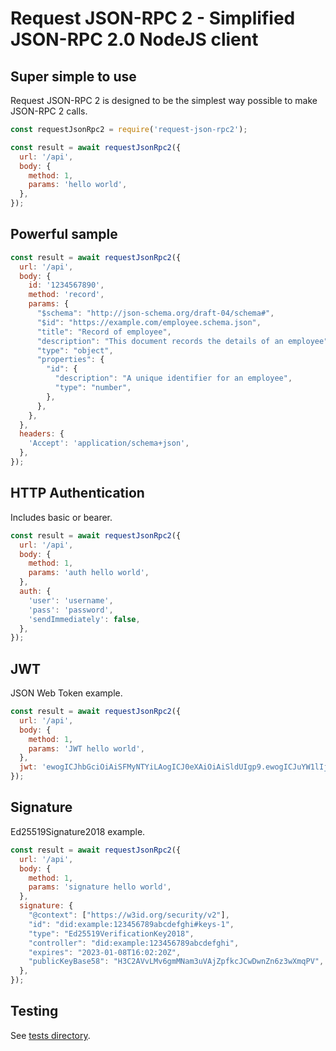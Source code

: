 # Request JSON-RPC 2 - Simplified JSON-RPC 2.0 NodeJS client

## Super simple to use

Request JSON-RPC 2 is designed to be the simplest way possible to make JSON-RPC 2 calls.

```javascript
const requestJsonRpc2 = require('request-json-rpc2');

const result = await requestJsonRpc2({
  url: '/api',
  body: {
    method: 1,
    params: 'hello world',
  },
});
```

## Powerful sample

```javascript
const result = await requestJsonRpc2({
  url: '/api',
  body: {
    id: '1234567890',
    method: 'record',
    params: {
      "$schema": "http://json-schema.org/draft-04/schema#",
      "$id": "https://example.com/employee.schema.json",
      "title": "Record of employee",
      "description": "This document records the details of an employee",
      "type": "object",
      "properties": {
        "id": {
          "description": "A unique identifier for an employee",
          "type": "number",
        },
      },
    },
  },
  headers: {
    'Accept': 'application/schema+json',
  },
});
```

## HTTP Authentication

Includes basic or bearer.

```javascript
const result = await requestJsonRpc2({
  url: '/api',
  body: {
    method: 1,
    params: 'auth hello world',
  }, 
  auth: {
    'user': 'username',
    'pass': 'password',
    'sendImmediately': false,
  },
});
```

## JWT

JSON Web Token example.

```javascript
const result = await requestJsonRpc2({
  url: '/api',
  body: {
    method: 1,
    params: 'JWT hello world',
  }, 
  jwt: 'ewogICJhbGciOiAiSFMyNTYiLAogICJ0eXAiOiAiSldUIgp9.ewogICJuYW1lIjogIlJlcXVlc3QgSlNPTi1SUEMgMi4wIgp9',
});
```

## Signature

Ed25519Signature2018 example.

```javascript
const result = await requestJsonRpc2({
  url: '/api',
  body: {
    method: 1,
    params: 'signature hello world',
  },
  signature: {
    "@context": ["https://w3id.org/security/v2"],
    "id": "did:example:123456789abcdefghi#keys-1",
    "type": "Ed25519VerificationKey2018",
    "controller": "did:example:123456789abcdefghi",
    "expires": "2023-01-08T16:02:20Z",
    "publicKeyBase58": "H3C2AVvLMv6gmMNam3uVAjZpfkcJCwDwnZn6z3wXmqPV",
  },
});
```

## Testing
See [tests directory](https://github.com/qertis/request-json-rpc2/tree/master/tests).
